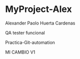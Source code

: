 # MyProject-Alex

Alexander Paolo Huerta Cardenas 

QA tester funcional

Practica-Git-automation


MI CAMBIO V1

